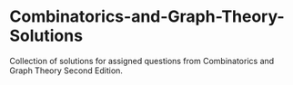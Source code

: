 # Combinatorics-and-Graph-Theory-Solutions
Collection of solutions for assigned questions from Combinatorics and Graph Theory Second Edition.
